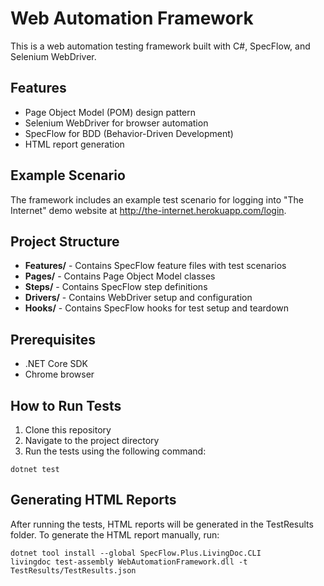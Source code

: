 # Web Automation Framework

This is a web automation testing framework built with C#, SpecFlow, and Selenium WebDriver.

## Features

- Page Object Model (POM) design pattern
- Selenium WebDriver for browser automation
- SpecFlow for BDD (Behavior-Driven Development)
- HTML report generation

## Example Scenario

The framework includes an example test scenario for logging into "The Internet" demo website at http://the-internet.herokuapp.com/login.

## Project Structure

- **Features/** - Contains SpecFlow feature files with test scenarios
- **Pages/** - Contains Page Object Model classes
- **Steps/** - Contains SpecFlow step definitions
- **Drivers/** - Contains WebDriver setup and configuration
- **Hooks/** - Contains SpecFlow hooks for test setup and teardown

## Prerequisites

- .NET Core SDK
- Chrome browser

## How to Run Tests

1. Clone this repository
2. Navigate to the project directory
3. Run the tests using the following command:

```
dotnet test
```

## Generating HTML Reports

After running the tests, HTML reports will be generated in the TestResults folder.
To generate the HTML report manually, run:

```
dotnet tool install --global SpecFlow.Plus.LivingDoc.CLI
livingdoc test-assembly WebAutomationFramework.dll -t TestResults/TestResults.json
``` 